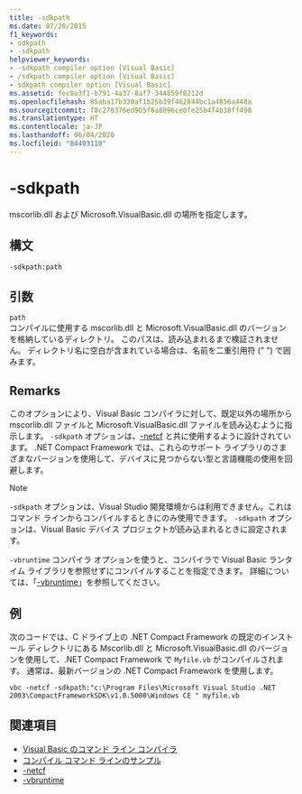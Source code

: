 ```yaml
---
title: -sdkpath
ms.date: 07/20/2015
f1_keywords:
- sdkpath
- -sdkpath
helpviewer_keywords:
- -sdkpath compiler option [Visual Basic]
- /sdkpath compiler option [Visual Basic]
- sdkpath compiler option [Visual Basic]
ms.assetid: fec8a3f1-b791-4a37-8af7-344859f8212d
ms.openlocfilehash: 85aba17b330af1b25b39f462844bc1a4856a448a
ms.sourcegitcommit: f8c270376ed905f6a8896ce0fe25b4f4b38ff498
ms.translationtype: HT
ms.contentlocale: ja-JP
ms.lasthandoff: 06/04/2020
ms.locfileid: "84403110"
---
```

# <a name="-sdkpath"></a>-sdkpath
mscorlib.dll および Microsoft.VisualBasic.dll の場所を指定します。  
  
## <a name="syntax"></a>構文  
  
```console  
-sdkpath:path  
```  
  
## <a name="arguments"></a>引数  
 `path`  
 コンパイルに使用する mscorlib.dll と Microsoft.VisualBasic.dll のバージョンを格納しているディレクトリ。 このパスは、読み込まれるまで検証されません。 ディレクトリ名に空白が含まれている場合は、名前を二重引用符 (" ") で囲みます。  
  
## <a name="remarks"></a>Remarks  
 このオプションにより、Visual Basic コンパイラに対して、既定以外の場所から mscorlib.dll ファイルと Microsoft.VisualBasic.dll ファイルを読み込むように指示します。 `-sdkpath` オプションは、[-netcf](netcf.md) と共に使用するように設計されています。 .NET Compact Framework では、これらのサポート ライブラリのさまざまなバージョンを使用して、デバイスに見つからない型と言語機能の使用を回避します。  
  
> [!NOTE]
> `-sdkpath` オプションは、Visual Studio 開発環境からは利用できません。これはコマンド ラインからコンパイルするときにのみ使用できます。 `-sdkpath` オプションは、Visual Basic デバイス プロジェクトが読み込まれるときに設定されます。  
  
 `-vbruntime` コンパイラ オプションを使うと、コンパイラで Visual Basic ランタイム ライブラリを参照せずにコンパイルすることを指定できます。 詳細については、「[-vbruntime](vbruntime.md)」を参照してください。  
  
## <a name="example"></a>例  
 次のコードでは、C ドライブ上の .NET Compact Framework の既定のインストール ディレクトリにある Mscorlib.dll と Microsoft.VisualBasic.dll のバージョンを使用して、.NET Compact Framework で `Myfile.vb` がコンパイルされます。 通常は、最新バージョンの .NET Compact Framework を使用します。  
  
```console
vbc -netcf -sdkpath:"c:\Program Files\Microsoft Visual Studio .NET 2003\CompactFrameworkSDK\v1.0.5000\Windows CE " myfile.vb  
```  
  
## <a name="see-also"></a>関連項目

- [Visual Basic のコマンド ライン コンパイラ](index.md)
- [コンパイル コマンド ラインのサンプル](sample-compilation-command-lines.md)
- [-netcf](netcf.md)
- [-vbruntime](vbruntime.md)
